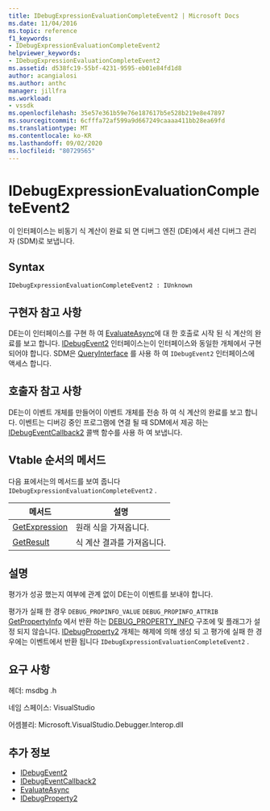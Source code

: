 ```yaml
---
title: IDebugExpressionEvaluationCompleteEvent2 | Microsoft Docs
ms.date: 11/04/2016
ms.topic: reference
f1_keywords:
- IDebugExpressionEvaluationCompleteEvent2
helpviewer_keywords:
- IDebugExpressionEvaluationCompleteEvent2
ms.assetid: d538fc19-55bf-4231-9595-eb01e84fd1d8
author: acangialosi
ms.author: anthc
manager: jillfra
ms.workload:
- vssdk
ms.openlocfilehash: 35e57e361b59e76e187617b5e528b219e8e47897
ms.sourcegitcommit: 6cfffa72af599a9d667249caaaa411bb28ea69fd
ms.translationtype: MT
ms.contentlocale: ko-KR
ms.lasthandoff: 09/02/2020
ms.locfileid: "80729565"
---
```

# <a name="idebugexpressionevaluationcompleteevent2"></a>IDebugExpressionEvaluationCompleteEvent2
이 인터페이스는 비동기 식 계산이 완료 되 면 디버그 엔진 (DE)에서 세션 디버그 관리자 (SDM)로 보냅니다.

## <a name="syntax"></a>Syntax

```
IDebugExpressionEvaluationCompleteEvent2 : IUnknown
```

## <a name="notes-for-implementers"></a>구현자 참고 사항
 DE는이 인터페이스를 구현 하 여 [EvaluateAsync](../../../extensibility/debugger/reference/idebugexpression2-evaluateasync.md)에 대 한 호출로 시작 된 식 계산의 완료를 보고 합니다. [IDebugEvent2](../../../extensibility/debugger/reference/idebugevent2.md) 인터페이스는이 인터페이스와 동일한 개체에서 구현 되어야 합니다. SDM은 [QueryInterface](/cpp/atl/queryinterface) 를 사용 하 여 `IDebugEvent2` 인터페이스에 액세스 합니다.

## <a name="notes-for-callers"></a>호출자 참고 사항
 DE는이 이벤트 개체를 만들어이 이벤트 개체를 전송 하 여 식 계산의 완료를 보고 합니다. 이벤트는 디버깅 중인 프로그램에 연결 될 때 SDM에서 제공 하는 [IDebugEventCallback2](../../../extensibility/debugger/reference/idebugeventcallback2.md) 콜백 함수를 사용 하 여 보냅니다.

## <a name="methods-in-vtable-order"></a>Vtable 순서의 메서드
 다음 표에서는의 메서드를 보여 줍니다 `IDebugExpressionEvaluationCompleteEvent2` .

|메서드|설명|
|------------|-----------------|
|[GetExpression](../../../extensibility/debugger/reference/idebugexpressionevaluationcompleteevent2-getexpression.md)|원래 식을 가져옵니다.|
|[GetResult](../../../extensibility/debugger/reference/idebugexpressionevaluationcompleteevent2-getresult.md)|식 계산 결과를 가져옵니다.|

## <a name="remarks"></a>설명
 평가가 성공 했는지 여부에 관계 없이 DE는이 이벤트를 보내야 합니다.

 평가가 실패 한 경우 `DEBUG_PROPINFO_VALUE` `DEBUG_PROPINFO_ATTRIB` [GetPropertyInfo](../../../extensibility/debugger/reference/idebugproperty2-getpropertyinfo.md) 에서 반환 하는 [DEBUG_PROPERTY_INFO](../../../extensibility/debugger/reference/debug-property-info.md) 구조에 및 플래그가 설정 되지 않습니다. [IDebugProperty2](../../../extensibility/debugger/reference/idebugproperty2.md) 개체는 해제에 의해 생성 되 고 평가에 실패 한 경우에는 이벤트에서 반환 됩니다 `IDebugExpressionEvaluationCompleteEvent2` .

## <a name="requirements"></a>요구 사항
 헤더: msdbg .h

 네임 스페이스: VisualStudio

 어셈블리: Microsoft.VisualStudio.Debugger.Interop.dll

## <a name="see-also"></a>추가 정보
- [IDebugEvent2](../../../extensibility/debugger/reference/idebugevent2.md)
- [IDebugEventCallback2](../../../extensibility/debugger/reference/idebugeventcallback2.md)
- [EvaluateAsync](../../../extensibility/debugger/reference/idebugexpression2-evaluateasync.md)
- [IDebugProperty2](../../../extensibility/debugger/reference/idebugproperty2.md)
